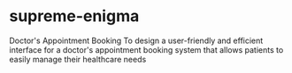 # supreme-enigma
Doctor's Appointment Booking 
To design a user-friendly and efficient interface for a doctor's appointment booking system that allows patients to easily manage their healthcare needs
